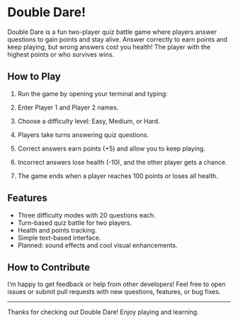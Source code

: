 # Double Dare!

Double Dare is a fun two-player quiz battle game where players answer questions to gain points and stay alive. Answer correctly to earn points and keep playing, but wrong answers cost you health! The player with the highest points or who survives wins.

## How to Play

1. Run the game by opening your terminal and typing:

2. Enter Player 1 and Player 2 names.
3. Choose a difficulty level: Easy, Medium, or Hard.
4. Players take turns answering quiz questions.
5. Correct answers earn points (+5) and allow you to keep playing.
6. Incorrect answers lose health (-10), and the other player gets a chance.
7. The game ends when a player reaches 100 points or loses all health.

## Features

- Three difficulty modes with 20 questions each.
- Turn-based quiz battle for two players.
- Health and points tracking.
- Simple text-based interface.
- Planned: sound effects and cool visual enhancements.

## How to Contribute

I’m happy to get feedback or help from other developers! Feel free to open issues or submit pull requests with new questions, features, or bug fixes.

---

Thanks for checking out Double Dare! Enjoy playing and learning.
